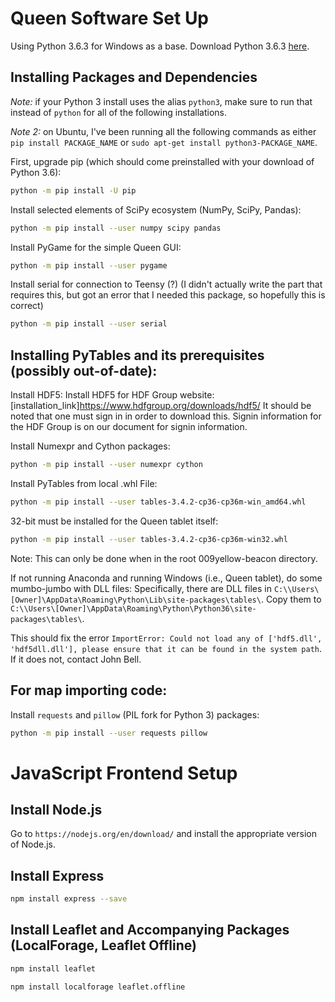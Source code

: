 # Queen Software Set Up

Using Python 3.6.3 for Windows as a base.  Download Python 3.6.3 [here](https://www.python.org/downloads/release/python-363/).

## Installing Packages and Dependencies
_Note:_ if your Python 3 install uses the alias `python3`, make sure to run that instead of `python` for all of the following installations.

_Note 2:_ on Ubuntu, I've been running all the following commands as either `pip install PACKAGE_NAME` or `sudo apt-get install python3-PACKAGE_NAME`.

First, upgrade pip (which should come preinstalled with your download of Python 3.6):
```bash
python -m pip install -U pip
```

Install selected elements of SciPy ecosystem (NumPy, SciPy, Pandas):

```bash
python -m pip install --user numpy scipy pandas
```

Install PyGame for the simple Queen GUI:
```bash
python -m pip install --user pygame
```

Install serial for connection to Teensy (?) (I didn't actually write the part that requires this, but got an error that I needed this package, so hopefully this is correct)
```bash
python -m pip install --user serial
```

## Installing PyTables and its prerequisites (possibly out-of-date):

Install HDF5:
Install HDF5 for HDF Group website: [installation_link]https://www.hdfgroup.org/downloads/hdf5/
It should be noted that one must sign in in order to download this.  Signin information for the HDF Group is on our document for signin information.

Install Numexpr and Cython packages:
```bash
python -m pip install --user numexpr cython
```

Install PyTables from local .whl File:
```bash
python -m pip install --user tables-3.4.2-cp36-cp36m-win_amd64.whl
```
32-bit must be installed for the Queen tablet itself:
```bash
python -m pip install --user tables-3.4.2-cp36-cp36m-win32.whl
```
Note: This can only be done when in the root 009yellow-beacon directory.

If not running Anaconda and running Windows (i.e., Queen tablet), do some mumbo-jumbo with DLL files:
Specifically, there are DLL files in `C:\\Users\[Owner]\AppData\Roaming\Python\Lib\site-packages\tables\`.
Copy them to `C:\\Users\[Owner]\AppData\Roaming\Python\Python36\site-packages\tables\`.

This should fix the error `ImportError: Could not load any of ['hdf5.dll', 'hdf5dll.dll'], please ensure that it can be found in the system path`.  If it does not, contact John Bell.

## For map importing code:
Install `requests` and `pillow` (PIL fork for Python 3) packages:
```bash
python -m pip install --user requests pillow
```

# JavaScript Frontend Setup

## Install Node.js
Go to `https://nodejs.org/en/download/` and install the appropriate version of Node.js.

## Install Express
```bash
npm install express --save
```

## Install Leaflet and Accompanying Packages (LocalForage, Leaflet Offline)
```bash
npm install leaflet
```
```bash
npm install localforage leaflet.offline
```